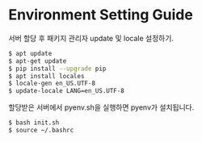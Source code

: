 # Environment Setting Guide

서버 할당 후 패키지 관리자 update 및 locale 설정하기.

```bash
$ apt update
$ apt-get update
$ pip install --upgrade pip
$ apt install locales
$ locale-gen en_US.UTF-8
$ update-locale LANG=en_US.UTF-8
```

할당받은 서버에서 pyenv.sh을 실행하면 pyenv가 설치됩니다.

```bash
$ bash init.sh
$ source ~/.bashrc
```

